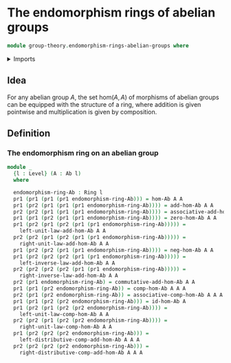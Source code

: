 # The endomorphism rings of abelian groups

```agda
module group-theory.endomorphism-rings-abelian-groups where
```

<details><summary>Imports</summary>
```agda
open import foundation.dependent-pair-types
open import foundation.universe-levels
open import group-theory.abelian-groups
open import group-theory.addition-homomorphisms-abelian-groups
open import group-theory.homomorphisms-abelian-groups
open import ring-theory.rings
```
</details>

## Idea

For any abelian group $A$, the set $\mathrm{hom}(A,A)$ of morphisms of abelian groups can be equipped with the structure of a ring, where addition is given pointwise and multiplication is given by composition.

## Definition

### The endomorphism ring on an abelian group

```agda
module _
  {l : Level} (A : Ab l)
  where

  endomorphism-ring-Ab : Ring l
  pr1 (pr1 (pr1 (pr1 endomorphism-ring-Ab))) = hom-Ab A A
  pr1 (pr2 (pr1 (pr1 (pr1 endomorphism-ring-Ab)))) = add-hom-Ab A A
  pr2 (pr2 (pr1 (pr1 (pr1 endomorphism-ring-Ab)))) = associative-add-hom-Ab A A
  pr1 (pr1 (pr2 (pr1 (pr1 endomorphism-ring-Ab)))) = zero-hom-Ab A A
  pr1 (pr2 (pr1 (pr2 (pr1 (pr1 endomorphism-ring-Ab))))) =
    left-unit-law-add-hom-Ab A A
  pr2 (pr2 (pr1 (pr2 (pr1 (pr1 endomorphism-ring-Ab))))) =
    right-unit-law-add-hom-Ab A A
  pr1 (pr2 (pr2 (pr1 (pr1 endomorphism-ring-Ab)))) = neg-hom-Ab A A
  pr1 (pr2 (pr2 (pr2 (pr1 (pr1 endomorphism-ring-Ab))))) =
    left-inverse-law-add-hom-Ab A A
  pr2 (pr2 (pr2 (pr2 (pr1 (pr1 endomorphism-ring-Ab))))) =
    right-inverse-law-add-hom-Ab A A
  pr2 (pr1 endomorphism-ring-Ab) = commutative-add-hom-Ab A A
  pr1 (pr1 (pr2 endomorphism-ring-Ab)) = comp-hom-Ab A A A
  pr2 (pr1 (pr2 endomorphism-ring-Ab)) = associative-comp-hom-Ab A A A A
  pr1 (pr1 (pr2 (pr2 endomorphism-ring-Ab))) = id-hom-Ab A
  pr1 (pr2 (pr1 (pr2 (pr2 endomorphism-ring-Ab)))) =
    left-unit-law-comp-hom-Ab A A
  pr2 (pr2 (pr1 (pr2 (pr2 endomorphism-ring-Ab)))) =
    right-unit-law-comp-hom-Ab A A
  pr1 (pr2 (pr2 (pr2 endomorphism-ring-Ab))) =
    left-distributive-comp-add-hom-Ab A A A
  pr2 (pr2 (pr2 (pr2 endomorphism-ring-Ab))) =
    right-distributive-comp-add-hom-Ab A A A
```
